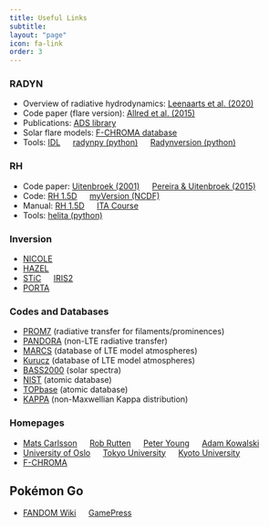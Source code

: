 ```yaml
---
title: Useful Links
subtitle: 
layout: "page"
icon: fa-link
order: 3
---
```


### RADYN

* Overview of radiative hydrodynamics: [Leenaarts et al. (2020)](https://link.springer.com/article/10.1007/s41116-020-0024-x)
* Code paper (flare version): [Allred et al. (2015)](https://iopscience.iop.org/article/10.1088/0004-637X/809/1/104)
* Publications: [ADS library](https://ui.adsabs.harvard.edu/public-libraries/tY0f2oP7SvO5yRfNlp4aZw)
* Solar flare models: [F-CHROMA database](https://star.pst.qub.ac.uk/wiki/doku.php/public/solarmodels/start)
* Tools: [IDL](http://folk.uio.no/matsc/radyn/tools.tar) &emsp; [radynpy (python)](https://github.com/Goobley/radynpy) &emsp; [Radynversion (python)](https://github.com/Goobley/Radynversion)

### RH

* Code paper: [Uitenbroek (2001)](https://iopscience.iop.org/article/10.1086/321659) &emsp; [Pereira & Uitenbroek (2015)](https://www.aanda.org/articles/aa/abs/2015/02/aa24785-14/aa24785-14.html)
* Code: [RH 1.5D](https://github.com/ITA-Solar/rh) &emsp; [myVersion (NCDF)](https://github.com/hshongjie/rh)
* Manual: [RH 1.5D](https://rh15d.readthedocs.io) &emsp; [ITA Course](https://folk.uio.no/tiago/teaching/ast5210/#ast5210-rh-exercises)
* Tools: [helita (python)](https://github.com/ITA-solar/helita)

### Inversion

* [NICOLE](https://github.com/hsocasnavarro/NICOLE)
* [HAZEL](https://github.com/aasensio/hazel2)
* [STiC](https://github.com/jaimedelacruz/stic) &emsp; [IRIS2](https://iris.lmsal.com/iris2)
* [PORTA](https://gitlab.com/polmag/PORTA)

### Codes and Databases

* [PROM7](https://idoc.ias.u-psud.fr/MEDOC/Radiative%20transfer%20codes/PROM7) (radiative transfer for filaments/prominences)
* [PANDORA](https://www.cfa.harvard.edu/~avrett/pandora/) (non-LTE radiative transfer)
* [MARCS](https://marcs.astro.uu.se) (database of LTE model atmospheres)
* [Kurucz](http://www.stsci.edu/hst/instrumentation/reference-data-for-calibration-and-tools/astronomical-catalogs/kurucz-1993-models) (database of LTE model atmospheres)
* [BASS2000](http://bass2000.obspm.fr/solar_spect.php) (solar spectra)
* [NIST](https://physics.nist.gov/PhysRefData/ASD/lines_form.html) (atomic database)
* [TOPbase](http://cdsweb.u-strasbg.fr/topbase/topbase.html) (atomic database)
* [KAPPA](http://space.asu.cas.cz/~elena/) (non-Maxwellian Kappa distribution)

### Homepages

* [Mats Carlsson](http://folk.uio.no/matsc/) &emsp; [Rob Rutten](http://www.staff.science.uu.nl/~rutte101/) &emsp; [Peter Young](http://www.pyoung.org) &emsp; [Adam Kowalski](https://afkowalski.bitbucket.io)
* [University of Oslo](https://www.mn.uio.no/rocs/english/) &emsp; [Tokyo University](http://www-space.eps.s.u-tokyo.ac.jp/group/yokoyama-lab/) &emsp; [Kyoto University](https://www.kwasan.kyoto-u.ac.jp)
* [F-CHROMA](http://www.fchroma.org)

## Pokémon Go

* [FANDOM Wiki](https://pokemongo.fandom.com/wiki/Pokémon_GO_Wiki) &emsp; [GamePress](https://gamepress.gg/pokemongo/)
